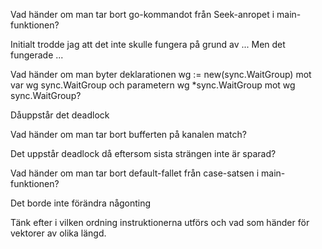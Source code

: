 
Vad händer om man tar bort go-kommandot från Seek-anropet i main-funktionen?

Initialt trodde jag att det inte skulle fungera på grund av ...
Men det fungerade ...
 

Vad händer om man byter deklarationen wg := new(sync.WaitGroup) mot var wg sync.WaitGroup och parametern wg *sync.WaitGroup mot wg sync.WaitGroup?

Dåuppstår det deadlock


Vad händer om man tar bort bufferten på kanalen match?

Det uppstår deadlock då eftersom sista strängen inte är sparad?


Vad händer om man tar bort default-fallet från case-satsen i main-funktionen?

Det borde inte förändra någonting 

Tänk efter i vilken ordning instruktionerna utförs och vad som händer för vektorer av olika längd. 





